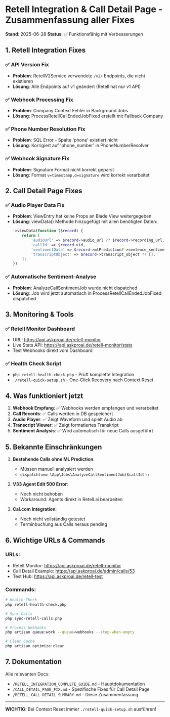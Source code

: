 # Retell Integration & Call Detail Page - Zusammenfassung aller Fixes

**Stand**: 2025-06-28
**Status**: ✅ Funktionsfähig mit Verbesserungen

## 1. Retell Integration Fixes

### ✅ API Version Fix
- **Problem**: RetellV2Service verwendete `/v2/` Endpoints, die nicht existieren
- **Lösung**: Alle Endpoints auf v1 geändert (Retell hat nur v1 API)

### ✅ Webhook Processing Fix
- **Problem**: Company Context Fehler in Background Jobs
- **Lösung**: ProcessRetellCallEndedJobFixed erstellt mit Fallback Company

### ✅ Phone Number Resolution Fix
- **Problem**: SQL Error - Spalte 'phone' existiert nicht
- **Lösung**: Korrigiert auf 'phone_number' in PhoneNumberResolver

### ✅ Webhook Signature Fix
- **Problem**: Signature Format nicht korrekt geparst
- **Lösung**: Format `v=timestamp,d=signature` wird korrekt verarbeitet

## 2. Call Detail Page Fixes

### ✅ Audio Player Data Fix
- **Problem**: ViewEntry hat keine Props an Blade View weitergegeben
- **Lösung**: viewData() Methode hinzugefügt mit allen benötigten Daten:
  ```php
  ->viewData(function ($record) {
      return [
          'audioUrl' => $record->audio_url ?? $record->recording_url,
          'callId' => $record->id,
          'sentimentData' => $record->mlPrediction?->sentence_sentiments ?? [],
          'transcriptObject' => $record->transcript_object ?? [],
      ];
  })
  ```

### ✅ Automatische Sentiment-Analyse
- **Problem**: AnalyzeCallSentimentJob wurde nicht dispatched
- **Lösung**: Job wird jetzt automatisch in ProcessRetellCallEndedJobFixed dispatched

## 3. Monitoring & Tools

### ✅ Retell Monitor Dashboard
- URL: https://api.askproai.de/retell-monitor
- Live Stats API: https://api.askproai.de/retell-monitor/stats
- Test Webhooks direkt vom Dashboard

### ✅ Health Check Script
- `php retell-health-check.php` - Prüft komplette Integration
- `./retell-quick-setup.sh` - One-Click Recovery nach Context Reset

## 4. Was funktioniert jetzt

1. **Webhook Empfang**: ✅ Webhooks werden empfangen und verarbeitet
2. **Call Records**: ✅ Calls werden in DB gespeichert
3. **Audio Player**: ✅ Zeigt Waveform und spielt Audio ab
4. **Transcript Viewer**: ✅ Zeigt formatiertes Transkript
5. **Sentiment Analysis**: ✅ Wird automatisch für neue Calls ausgeführt

## 5. Bekannte Einschränkungen

1. **Bestehende Calls ohne ML Prediction**: 
   - Müssen manuell analysiert werden
   - `dispatch(new \App\Jobs\AnalyzeCallSentimentJob($callId));`

2. **V33 Agent Edit 500 Error**: 
   - Noch nicht behoben
   - Workaround: Agents direkt in Retell.ai bearbeiten

3. **Cal.com Integration**: 
   - Noch nicht vollständig getestet
   - Terminbuchung aus Calls heraus pending

## 6. Wichtige URLs & Commands

### URLs:
- Retell Monitor: https://api.askproai.de/retell-monitor
- Call Detail Example: https://api.askproai.de/admin/calls/53
- Test Hub: https://api.askproai.de/retell-test

### Commands:
```bash
# Health Check
php retell-health-check.php

# Sync Calls
php sync-retell-calls.php

# Process Webhooks
php artisan queue:work --queue=webhooks --stop-when-empty

# Clear Cache
php artisan optimize:clear
```

## 7. Dokumentation

Alle relevanten Docs:
- `/RETELL_INTEGRATION_COMPLETE_GUIDE.md` - Hauptdokumentation
- `/CALL_DETAIL_PAGE_FIX.md` - Spezifische Fixes für Call Detail Page
- `/RETELL_CALL_DETAIL_SUMMARY.md` - Diese Zusammenfassung

---

**WICHTIG**: Bei Context Reset immer `./retell-quick-setup.sh` ausführen!